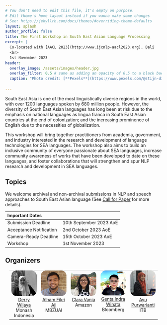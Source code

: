 ```yaml
---
# You don't need to edit this file, it's empty on purpose.
# Edit theme's home layout instead if you wanna make some changes
# See: https://jekyllrb.com/docs/themes/#overriding-theme-defaults
layout: splash
author_profile: false
title: The First Workshop in South East Asian Language Processing
excerpt: |
  Co-located with [AACL 2023](http://www.ijcnlp-aacl2023.org), Bali
  <br>
  1st November 2023
header:
  overlay_image: /assets/images/header.jpg
  overlay_filter: 0.5 # same as adding an opacity of 0.5 to a black background
  caption: "Photo credit: [**Pexels**](https://www.pexels.com/@stijn-dijkstra-1306815/)"

---
```


South East Asia is one of the most linguistically diverse regions in the world, with over 1200 languages spoken by 680 million people. However, the diversity of South East Asian languages has long been at risk due to the emphasis on national languages as lingua franca in South East Asian countries at the end of colonization; and the increasing prominence of English due to the necessities of globalization. 

This workshop will bring together practitioners from academia, government, and industry interested in the research and development of language technologies for SEA languages. The workshop also aims to build an inclusive community of everyone passionate about SEA languages, increase community awareness of works that have been developed to date on these languages, and foster collaborations that will strengthen and spur NLP research and development in SEA languages. 

## Topics

We welcome archival and non-archival submissions in NLP and speech approaches to South East Asian language (See [Call for Paper](https://sealp-workshop.github.io/calls) for more details). 

| Important Dates |  |
| :---  | :--- |
| Submission Deadline | 10th September 2023 AoE |
| Acceptance Notification | 2nd October 2023 AoE |
| Camera-Ready Deadline | 15th October 2023 AoE |
| Workshop | 1st November 2023 |


## Organizers

<table style="margin-left: auto; margin-right: auto; width: 95%;">
    <tbody>
        <tr>
            <td border="0" style="text-align:center; vertical-align: top;" width="20%"><img src="assets/images/derry.jpg" width="250px" style="border-radius: 20%"><br><a href="https://derrywijaya.github.io/web/">Derry Wijaya</a><br>Monash Indonesia</td>
            <td border="0" style="text-align:center; vertical-align: top;" width="20%"><img src="assets/images/aji.jpg" width="250px" style="border-radius: 20%"><br><a href="https://afaji.github.io/">Alham Fikri Aji</a><br>MBZUAI</td>
            <td border="0" style="text-align:center; vertical-align: top;" width="20%"><img src="assets/images/clara.jpg" width="250px" style="border-radius: 20%"><br><a href="https://claravania.github.io">Clara Vania</a><br>Amazon</td>
           <td border="0" style="text-align:center; vertical-align: top;" width="20%"><img src="assets/images/genta.jpg" width="250px" style="border-radius: 20%"><br><a href="http://gentawinata.com/">Genta Indra Winata</a><br>Bloomberg</td>
            <td border="0" style="text-align:center; vertical-align: top;" width="20%"><img src="assets/images/ayu.jpg" width="250px" style="border-radius: 20%"><br><a href="https://www.itb.ac.id/staf/profil/ayu-purwarianti">Ayu Purwarianti</a><br>ITB</td>
        </tr>
    </tbody>
</table>
